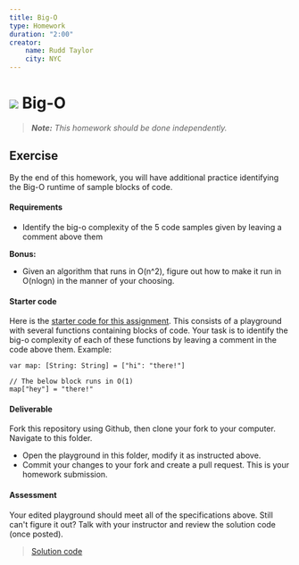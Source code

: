 ```yaml
---
title: Big-O
type: Homework
duration: "2:00"
creator:
    name: Rudd Taylor
    city: NYC
---
```


# ![](https://ga-dash.s3.amazonaws.com/production/assets/logo-9f88ae6c9c3871690e33280fcf557f33.png) Big-O

> ***Note:*** _This homework should be done independently._

## Exercise

By the end of this homework, you will have additional practice identifying the Big-O runtime of sample blocks of code.

#### Requirements

- Identify the big-o complexity of the 5 code samples given by leaving a comment above them

**Bonus:**

- Given an algorithm that runs in O(n^2), figure out how to make it run in O(nlogn) in the manner of your choosing.

#### Starter code

Here is the [starter code for this assignment](/starter-code). This consists of a playground with several functions containing blocks of code. Your task is to identify the big-o complexity of each of these functions by leaving a comment in the code above them. Example:

```
var map: [String: String] = ["hi": "there!"]

// The below block runs in O(1)
map["hey"] = "there!"

```

#### Deliverable

Fork this repository using Github, then clone your fork to your computer. Navigate to this folder. 
- Open the playground in this folder, modify it as instructed above.
- Commit your changes to your fork and create a pull request. This is your homework submission.

#### Assessment

Your edited playground should meet all of the specifications above. Still can't figure it out? Talk with your instructor and review the solution code (once posted).

> [Solution code](/solution-code)

